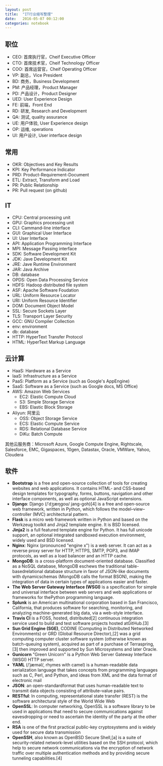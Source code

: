 ```yaml
---
layout: post
title:  "IT行业缩写整理"
date:   2016-05-07 00:12:00
categories: notebook
---
```


## 职位
- CEO: 首席执行官，Cheif Executive Officer
- CTO: 首席技术官，Cheif Technology Officer
- COO: 首席运营官，Cheif Operating Officer
- VP: 副总，Vice President
- BD: 商务，Business Development
- PM: 产品经理，Product Manager
- PD: 产品设计，Product Designer
- UED: User Experience Design
- FE: 前端，Front End
- RD: 研发, Research and Development
- QA: 测试, quality assurance
- UE: 用户体验, User Experience design
- OP: 运维, operations
- UI: 用户设计, User interface design

## 常用
- OKR: Objectives and Key Results
- KPI: Key Performance Indicator
- PRD: Product-Requirement-Document
- ETL: Extract, Transform and Load
- PR: Public Relationship
- PR: Pull request (on github)

## IT
- CPU: Central processing unit
- GPU: Graphics processing unit
- CLI: Cammand-line interface
- GUI: Graphical User Interface
- UI: User Interface
- API: Application Programming Interface
- MPI: Message Passing interface
- SDK: Software Development Kit
- JDK: Jave Development Kit
- JRE: Jave Runtime Environment
- JAR: Java Archive
- DB: database
- OPDS: Open Data Processing Service
- HDFS: Hadoop distributed file system
- ASF: Apache Software Foudation
- URL: Uniform Resource Locator
- URI: Uniform Resource Identifier
- DOM: Document Object Model
- SSL: Secure Sockets Layer
- TLS: Transport Layer Security
- GCC: GNU Compiler Collection
- env: environment
- db: database
- HTTP: HyperText Transfer Protocol
- HTML: HyperText Markup Language

## 云计算
- HaaS: Hardware as a Service
- IaaS: Infrastructure as a Service
- PaaS: Platform as a Service (such as Google's AppEngine)
- SaaS: Software as a Service (such as Google docs, MS Office)
- AWS: Amazon Web Services
	- EC2: Elastic Compute Cloud
	- S3: Simple Storage Service
	- EBS: Elastic Block Storage
- Aliyun: 阿里云
	- OSS: Object Storage Service
	- ECS: Elastic Compute Service
	- RDS: Relational Database Service
	- DiKu: Batch Compute

其他云服务商：Microsoft Azure, Google Compute Engine, Rightscale, Salesforce, EMC, Gigaspaces, 10gen, Datastax, Oracle, VMWare, Yahoo, Cloudera


## 软件
- **Bootstrap** is a free and open-source collection of tools for creating websites and web applications. It contains HTML- and CSS-based design templates for typography, forms, buttons, navigation and other interface components, as well as optional JavaScript extensions.
- **Django**:  Django (/ˈdʒæŋɡoʊ/ jang-goh)[4] is a free and open-source web framework, written in Python, which follows the model–view–controller (MVC) architectural pattern.
- **Flask** is a micro web framework written in Python and based on the Werkzeug toolkit and Jinja2 template engine. It is BSD licensed.
- **Jinja2** is a full featured template engine for Python. It has full unicode support, an optional integrated sandboxed execution environment, widely used and BSD licensed.
- **Nginx**: Nginx (pronounced "engine x") is a web server. It can act as a reverse proxy server for HTTP, HTTPS, SMTP, POP3, and IMAP protocols, as well as a load balancer and an HTTP cache.
- **MongoDB**: is a cross-platform document-oriented database. Classified as a NoSQL database, MongoDB eschews the traditional table-basedrelational database structure in favor of JSON-like documents with dynamicschemas (MongoDB calls the format BSON), making the integration of data in certain types of applications easier and faster.
- **The Web Server Gateway Interface (WSGI)** is a specification for simple and universal interface between web servers and web applications or frameworks for thePython programming language.
- **Splunk** is an American multinational corporation based in San Francisco, California, that produces software for searching, monitoring, and analyzing machine-generated big data, via a web-style interface.
- **Travis CI** is a FOSS, hosted, distributed[2] continuous integration service used to build and test software projects hosted atGitHub.[3]
- **Sun Grid Engine (SGE)**, CODINE (Computing in Distributed Networked Environments) or GRD (Global Resource Director),[2] was a grid computing computer cluster software system (otherwise known as batch-queuing system), acquired as part of a purchase of Terraspring,[3] then improved and supported by Sun Microsystems and later Oracle.
- **Gunicorn** "Green Unicorn" is a Python Web Server Gateway Interface (WSGI) HTTP server.
- **YAML** (/ˈjæməl/, rhymes with camel) is a human-readable data serialization language that takes concepts from programming languages such as C, Perl, and Python, and ideas from XML and the data format of electronic mail
- **JSON**: an open-standardformat that uses human-readable text to transmit data objects consisting of attribute–value pairs.
- **RESTful**: In computing, representational state transfer (REST) is the software architectural style of the World Wide Web
- **OpenSSL**: In computer networking, OpenSSL is a software library to be used in applications that need to secure communications against eavesdropping or need to ascertain the identity of the party at the other end.
- **RSA** is one of the first practical public-key cryptosystems and is widely used for secure data transmission
- **OpenSSH**, also known as OpenBSD Secure Shell,[a] is a suite of security-related network-level utilities based on the SSH protocol, which help to secure network communications via the encryption of network traffic over multiple authentication methods and by providing secure tunneling capabilities.[4]



